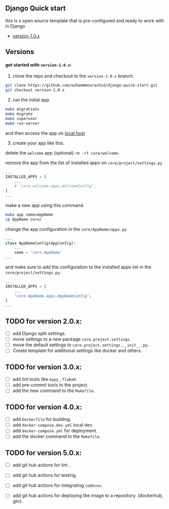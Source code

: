 ## Django Quick start

this is s open source template that is pre-configured and ready to work with in Django
* [version-1.0.x](#get-started-with-version-10x)

## Versions
#### get started with `version-1.0.x`:

1. clone the repo and checkout to the `version-1.0.x` branch.

```bash
git clone https://github.com/ouhammmourachid/django-quick-start.git
git checkout version-1.0.x
```

2. run the initial app.

```bash
make migrations
make migrate
make superuser
make run-server
```

and then access the app on [local host](http://127.0.0.1:8000/)

3. create your app like this.

delete the `welcome` app (optional) `rm -rf core/welcome`.

remove the app from the list of installed apps on `core/project/settings.py`

```python
...
INSTALLED_APPS = [
    ...
    # 'core.welcome.apps.WelcomeConfig',
]
...
```
make a new app using this command.

```bash
make app name=AppName
cp AppName core/
```
change the app configuration in the `core/AppName/apps.py`
```python
...
class AppNameConfig(AppConfig):
    ...
    name = 'core.AppName'
...
```
and make sure to add the configuration to the installed apps list in the `core/project/settings.py`.

```python
...
INSTALLED_APPS = [
    ...
    'core.AppName.apps.AppNameConfig',
]
...
```

## TODO for version 2.0.x:

- [ ] add Django split settings.
- [ ] move settings to a new package `core.project.settings`.
- [ ] move the default settings to `core.project.settings.__init__.py`.
- [ ] Create template for additional settings like docker and others. 

## TODO for version 3.0.x:
- [ ] add lint tools like `mypy` , `flake8`.
- [ ] add pre-commit tools to the project.
- [ ] add the new command to the `Makefile`.

## TODO for version 4.0.x:
- [ ] add `Dockerfile` for building.
- [ ] add `docker-compose.dev.yml` local dev.
- [ ] add `docker-compose.yml` for deployment.
- [ ] add the docker command to the `Makefile`.

## TODO for version 5.0.x:
- [ ] add git hub actions for lint .
- [ ] add git hub actions for testing.
- [ ] add git hub actions for integrating `codecov`.
- [ ] add git hub actions for deploying the image to a repository. (dockerhub, ghr).

